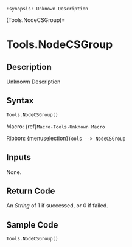 ```{module} Tools.NodeCSGroup()
:synopsis: Unknown Description
```

(Tools.NodeCSGroup)=

# Tools.NodeCSGroup

## Description

Unknown Description

## Syntax

```python
Tools.NodeCSGroup()
```

Macro: {ref}`Macro-Tools-Unknown Macro`

Ribbon: {menuselection}`Tools --> NodeCSGroup`

## Inputs

None.

## Return Code

An _String_ of 1 if successed, or 0 if failed.

## Sample Code

```python
Tools.NodeCSGroup()
```
